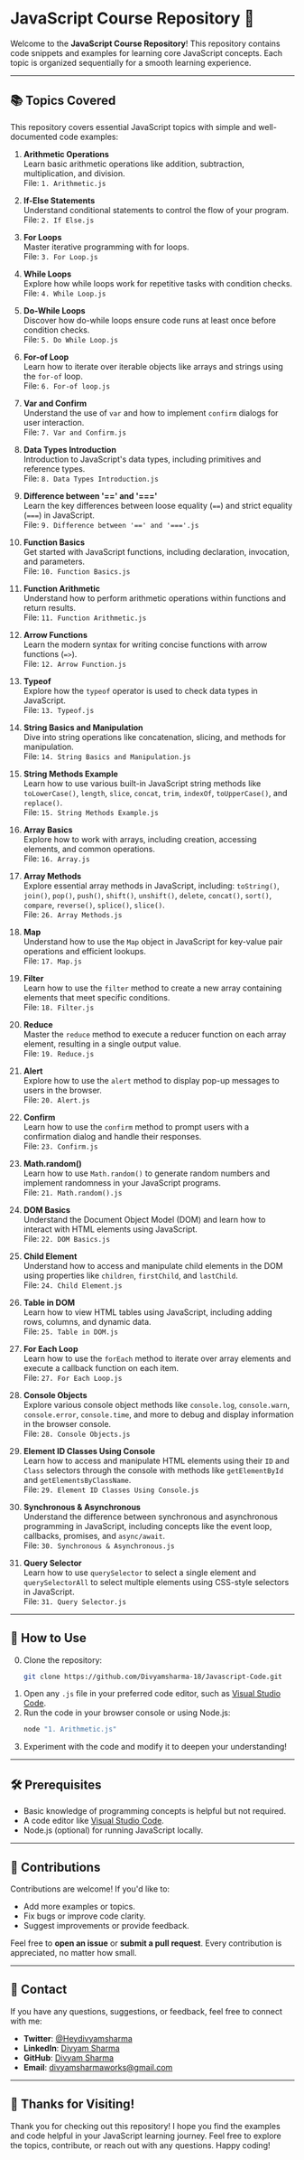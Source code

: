 # JavaScript Course Repository 🎉  

Welcome to the **JavaScript Course Repository**! This repository contains code snippets and examples for learning core JavaScript concepts. Each topic is organized sequentially for a smooth learning experience.

---

## 📚 Topics Covered  

This repository covers essential JavaScript topics with simple and well-documented code examples:  

1. **Arithmetic Operations**  
   Learn basic arithmetic operations like addition, subtraction, multiplication, and division.  
   File: `1. Arithmetic.js`  

2. **If-Else Statements**  
   Understand conditional statements to control the flow of your program.  
   File: `2. If Else.js`  

3. **For Loops**  
   Master iterative programming with for loops.  
   File: `3. For Loop.js`  

4. **While Loops**  
   Explore how while loops work for repetitive tasks with condition checks.  
   File: `4. While Loop.js`  

5. **Do-While Loops**  
   Discover how do-while loops ensure code runs at least once before condition checks.  
   File: `5. Do While Loop.js`

6. **For-of Loop**  
   Learn how to iterate over iterable objects like arrays and strings using the `for-of` loop.  
   File: `6. For-of loop.js`  

7. **Var and Confirm**  
   Understand the use of `var` and how to implement `confirm` dialogs for user interaction.  
   File: `7. Var and Confirm.js`  

8. **Data Types Introduction**  
   Introduction to JavaScript's data types, including primitives and reference types.  
   File: `8. Data Types Introduction.js`  

9. **Difference between '==' and '==='**  
   Learn the key differences between loose equality (`==`) and strict equality (`===`) in JavaScript.  
   File: `9. Difference between '==' and '==='.js`

10. **Function Basics**  
    Get started with JavaScript functions, including declaration, invocation, and parameters.  
    File: `10. Function Basics.js`

11. **Function Arithmetic**  
    Understand how to perform arithmetic operations within functions and return results.  
    File: `11. Function Arithmetic.js`

12. **Arrow Functions**  
    Learn the modern syntax for writing concise functions with arrow functions (`=>`).  
    File: `12. Arrow Function.js`

13. **Typeof**  
    Explore how the `typeof` operator is used to check data types in JavaScript.  
    File: `13. Typeof.js`

14. **String Basics and Manipulation**  
    Dive into string operations like concatenation, slicing, and methods for manipulation.  
    File: `14. String Basics and Manipulation.js`

15. **String Methods Example**  
    Learn how to use various built-in JavaScript string methods like `toLowerCase()`, `length`, `slice`, `concat`, `trim`, `indexOf`, `toUpperCase()`, and `replace()`.  
    File: `15. String Methods Example.js`

16. **Array Basics**  
    Explore how to work with arrays, including creation, accessing elements, and common operations.  
    File: `16. Array.js`

17. **Array Methods**  
    Explore essential array methods in JavaScript, including: `toString()`, `join()`, `pop()`, `push()`, `shift()`, `unshift()`, `delete`, `concat()`, `sort()`, `compare`, `reverse()`, `splice()`, `slice()`.  
    File: `26. Array Methods.js`

18. **Map**  
    Understand how to use the `Map` object in JavaScript for key-value pair operations and efficient lookups.  
    File: `17. Map.js`  

19. **Filter**  
    Learn how to use the `filter` method to create a new array containing elements that meet specific conditions.  
    File: `18. Filter.js`

20. **Reduce**  
    Master the `reduce` method to execute a reducer function on each array element, resulting in a single output value.  
    File: `19. Reduce.js`

21. **Alert**  
    Explore how to use the `alert` method to display pop-up messages to users in the browser.  
    File: `20. Alert.js`

22. **Confirm**  
    Learn how to use the `confirm` method to prompt users with a confirmation dialog and handle their responses.  
    File: `23. Confirm.js` 

23. **Math.random()**  
    Learn how to use `Math.random()` to generate random numbers and implement randomness in your JavaScript programs.  
    File: `21. Math.random().js`

24. **DOM Basics**  
    Understand the Document Object Model (DOM) and learn how to interact with HTML elements using JavaScript.  
    File: `22. DOM Basics.js`

25. **Child Element**  
    Understand how to access and manipulate child elements in the DOM using properties like `children`, `firstChild`, and `lastChild`.  
    File: `24. Child Element.js`

26. **Table in DOM**  
    Learn how to view HTML tables using JavaScript, including adding rows, columns, and dynamic data.  
    File: `25. Table in DOM.js`

27. **For Each Loop**  
    Learn how to use the `forEach` method to iterate over array elements and execute a callback function on each item.  
    File: `27. For Each Loop.js`

28. **Console Objects**  
    Explore various console object methods like `console.log`, `console.warn`, `console.error`, `console.time`, and more to debug and display information in the browser console.  
    File: `28. Console Objects.js`

29. **Element ID Classes Using Console**  
    Learn how to access and manipulate HTML elements using their `ID` and `Class` selectors through the console with methods like `getElementById` and `getElementsByClassName`.  
    File: `29. Element ID Classes Using Console.js`  

30. **Synchronous & Asynchronous**  
    Understand the difference between synchronous and asynchronous programming in JavaScript, including concepts like the event loop, callbacks, promises, and `async/await`.  
    File: `30. Synchronous & Asynchronous.js`  

31. **Query Selector**  
    Learn how to use `querySelector` to select a single element and `querySelectorAll` to select multiple elements using CSS-style selectors in JavaScript.  
    File: `31. Query Selector.js`
    

---

## 🚀 How to Use  
0. Clone the repository:  
   ```bash  
   git clone https://github.com/Divyamsharma-18/Javascript-Code.git  
1. Open any `.js` file in your preferred code editor, such as [Visual Studio Code](https://code.visualstudio.com/).  
2. Run the code in your browser console or using Node.js:  
   ```bash  
   node "1. Arithmetic.js"  
3. Experiment with the code and modify it to deepen your understanding!

---

## 🛠️ Prerequisites  

- Basic knowledge of programming concepts is helpful but not required.  
- A code editor like [Visual Studio Code](https://code.visualstudio.com/).  
- Node.js (optional) for running JavaScript locally.  

---

## 🤝 Contributions  

Contributions are welcome! If you'd like to:  
- Add more examples or topics.  
- Fix bugs or improve code clarity.  
- Suggest improvements or provide feedback.  

Feel free to **open an issue** or **submit a pull request**. Every contribution is appreciated, no matter how small.  

---

## 📧 Contact  

If you have any questions, suggestions, or feedback, feel free to connect with me:  

- **Twitter**: [@Heydivyamsharma](https://x.com/Heydivyamsharma)  
- **LinkedIn**: [Divyam Sharma](https://www.linkedin.com/in/divyam-sharma-6ba700249/)  
- **GitHub**: [Divyam Sharma](https://github.com/YourGitHubUsername)  
- **Email**: [divyamsharmaworks@gmail.com](mailto:divyamsharmaworks@gmail.com)  

---

## 🤗 Thanks for Visiting!  

Thank you for checking out this repository! I hope you find the examples and code helpful in your JavaScript learning journey. Feel free to explore the topics, contribute, or reach out with any questions. Happy coding!  
